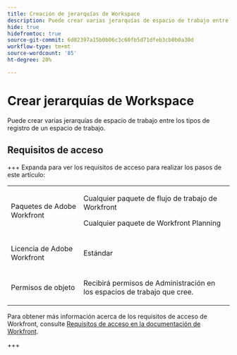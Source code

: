 ```yaml
---
title: Creación de jerarquías de Workspace
description: Puede crear varias jerarquías de espacio de trabajo entre los tipos de registro de un espacio de trabajo.
hide: true
hidefromtoc: true
source-git-commit: 6d02397a15b0b06c3c60fb5d71dfeb3cb0b0a30d
workflow-type: tm+mt
source-wordcount: '85'
ht-degree: 20%

---
```



<!--update the metadata with real information when making this available in TOC and in the left nav:

---
title: Create Workspace Hierarchies
description: You can create multiple workspace hierarchies between the record types in a workspace. 
feature: Workfront Planning
role: User, Admin
author: Alina
recommendations: noDisplay, noCatalog
hide: yes 
hidefromtoc: yes 
---

-->

# Crear jerarquías de Workspace

Puede crear varias jerarquías de espacio de trabajo entre los tipos de registro de un espacio de trabajo.

## Requisitos de acceso

<!--check the access to see if you oversimplified???-->

+++ Expanda para ver los requisitos de acceso para realizar los pasos de este artículo:  

<table style="table-layout:auto"> 
<col> 
</col> 
<col> 
</col> 
<tbody>

<tr> 
   <td role="rowheader"><p>Paquetes de Adobe Workfront</p></td> 
   <td> 
<p>Cualquier paquete de flujo de trabajo de Workfront</p> 
<p>Cualquier paquete de Workfront Planning</p> 
   </td> 
  </tr> 
  <tr> 
   <td role="rowheader"><p>Licencia de Adobe Workfront</p></td> 
   <td><p>Estándar</p>
  </td> 
  </tr> 
  <tr> 
   <td role="rowheader"><p>Permisos de objeto</p></td> 
   <td><p>Recibirá permisos de Administración en los espacios de trabajo que cree. </p> </td> 
  </tr> 
</tbody> 
</table>

Para obtener más información acerca de los requisitos de acceso de Workfront, consulte [Requisitos de acceso en la documentación de Workfront](/help/quicksilver/administration-and-setup/add-users/access-levels-and-object-permissions/access-level-requirements-in-documentation.md).

+++   
